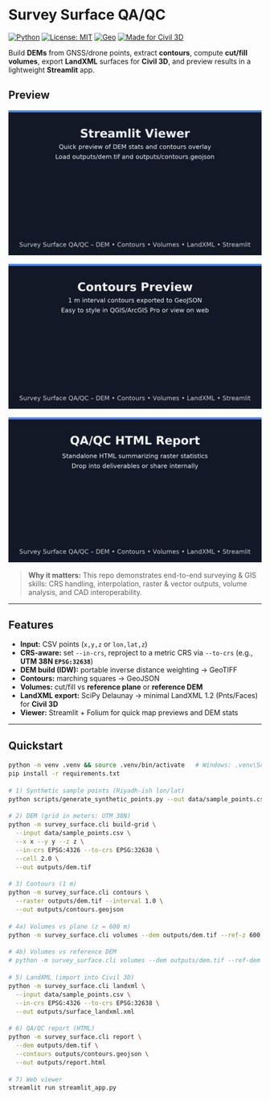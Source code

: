# Survey Surface QA/QC

[![Python](https://img.shields.io/badge/python-3.10%2B-blue.svg)](https://www.python.org/)
[![License: MIT](https://img.shields.io/badge/License-MIT-green.svg)](#license)
[![Geo](https://img.shields.io/badge/domain-geospatial-%23347d39)]()
[![Made for Civil 3D](https://img.shields.io/badge/Civil%203D-LandXML-orange)]()

Build **DEMs** from GNSS/drone points, extract **contours**, compute **cut/fill volumes**, export **LandXML** surfaces for **Civil 3D**, and preview results in a lightweight **Streamlit** app.

## Preview

<p align="center">
  <img src="assets/streamlit_viewer.png" width="860" alt="Streamlit viewer">
</p>

<p align="center">
  <img src="assets/contours_preview.png" width="860" alt="Contours GeoJSON preview">
</p>

<p align="center">
  <img src="assets/report_preview.png" width="860" alt="QA/QC HTML report">
</p>


> **Why it matters:** This repo demonstrates end-to-end surveying & GIS skills: CRS handling, interpolation, raster & vector outputs, volume analysis, and CAD interoperability.

---

## Features

- **Input:** CSV points (`x,y,z` or `lon,lat,z`)
- **CRS-aware:** set `--in-crs`, reproject to a metric CRS via `--to-crs` (e.g., **UTM 38N `EPSG:32638`**)
- **DEM build (IDW):** portable inverse distance weighting → GeoTIFF
- **Contours:** marching squares → GeoJSON
- **Volumes:** cut/fill vs **reference plane** or **reference DEM**
- **LandXML export:** SciPy Delaunay → minimal LandXML 1.2 (Pnts/Faces) for **Civil 3D**
- **Viewer:** Streamlit + Folium for quick map previews and DEM stats

---

## Quickstart

```bash
python -m venv .venv && source .venv/bin/activate   # Windows: .venv\Scripts\activate
pip install -r requirements.txt

# 1) Synthetic sample points (Riyadh-ish lon/lat)
python scripts/generate_synthetic_points.py --out data/sample_points.csv

# 2) DEM (grid in meters: UTM 38N)
python -m survey_surface.cli build-grid \
  --input data/sample_points.csv \
  --x x --y y --z z \
  --in-crs EPSG:4326 --to-crs EPSG:32638 \
  --cell 2.0 \
  --out outputs/dem.tif

# 3) Contours (1 m)
python -m survey_surface.cli contours \
  --raster outputs/dem.tif --interval 1.0 \
  --out outputs/contours.geojson

# 4a) Volumes vs plane (z = 600 m)
python -m survey_surface.cli volumes --dem outputs/dem.tif --ref-z 600

# 4b) Volumes vs reference DEM
# python -m survey_surface.cli volumes --dem outputs/dem.tif --ref-dem path/to/ref.tif

# 5) LandXML (import into Civil 3D)
python -m survey_surface.cli landxml \
  --input data/sample_points.csv \
  --in-crs EPSG:4326 --to-crs EPSG:32638 \
  --out outputs/surface_landxml.xml

# 6) QA/QC report (HTML)
python -m survey_surface.cli report \
  --dem outputs/dem.tif \
  --contours outputs/contours.geojson \
  --out outputs/report.html

# 7) Web viewer
streamlit run streamlit_app.py
